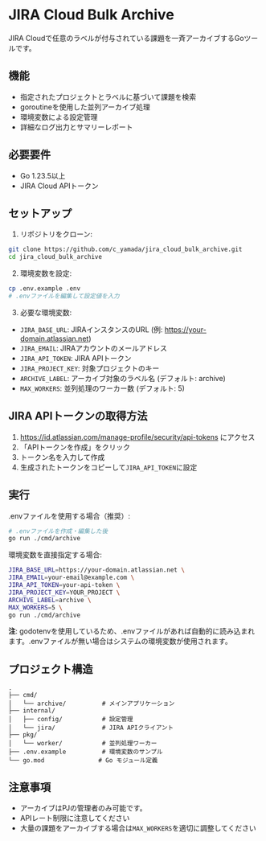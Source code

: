 # JIRA Cloud Bulk Archive

JIRA Cloudで任意のラベルが付与されている課題を一斉アーカイブするGoツールです。

## 機能

- 指定されたプロジェクトとラベルに基づいて課題を検索
- goroutineを使用した並列アーカイブ処理
- 環境変数による設定管理
- 詳細なログ出力とサマリーレポート

## 必要要件

- Go 1.23.5以上
- JIRA Cloud APIトークン

## セットアップ

1. リポジトリをクローン:
```bash
git clone https://github.com/c_yamada/jira_cloud_bulk_archive.git
cd jira_cloud_bulk_archive
```

2. 環境変数を設定:
```bash
cp .env.example .env
# .envファイルを編集して設定値を入力
```

3. 必要な環境変数:
- `JIRA_BASE_URL`: JIRAインスタンスのURL (例: https://your-domain.atlassian.net)
- `JIRA_EMAIL`: JIRAアカウントのメールアドレス
- `JIRA_API_TOKEN`: JIRA APIトークン
- `JIRA_PROJECT_KEY`: 対象プロジェクトのキー
- `ARCHIVE_LABEL`: アーカイブ対象のラベル名 (デフォルト: archive)
- `MAX_WORKERS`: 並列処理のワーカー数 (デフォルト: 5)

## JIRA APIトークンの取得方法

1. https://id.atlassian.com/manage-profile/security/api-tokens にアクセス
2. 「APIトークンを作成」をクリック
3. トークン名を入力して作成
4. 生成されたトークンをコピーして`JIRA_API_TOKEN`に設定

## 実行

.envファイルを使用する場合（推奨）:

```bash
# .envファイルを作成・編集した後
go run ./cmd/archive
```

環境変数を直接指定する場合:

```bash
JIRA_BASE_URL=https://your-domain.atlassian.net \
JIRA_EMAIL=your-email@example.com \
JIRA_API_TOKEN=your-api-token \
JIRA_PROJECT_KEY=YOUR_PROJECT \
ARCHIVE_LABEL=archive \
MAX_WORKERS=5 \
go run ./cmd/archive
```

**注**: godotenvを使用しているため、.envファイルがあれば自動的に読み込まれます。.envファイルが無い場合はシステムの環境変数が使用されます。

## プロジェクト構造

```
.
├── cmd/
│   └── archive/          # メインアプリケーション
├── internal/
│   ├── config/           # 設定管理
│   └── jira/             # JIRA APIクライアント
├── pkg/
│   └── worker/           # 並列処理ワーカー
├── .env.example          # 環境変数のサンプル
└── go.mod               # Go モジュール定義
```

## 注意事項

- アーカイブはPJの管理者のみ可能です。
- APIレート制限に注意してください
- 大量の課題をアーカイブする場合は`MAX_WORKERS`を適切に調整してください
